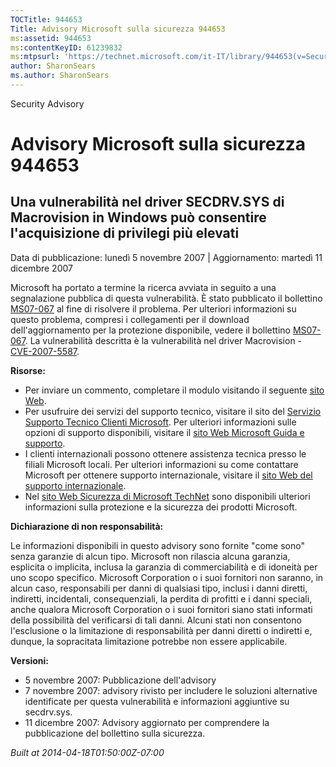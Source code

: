 ```yaml
---
TOCTitle: 944653
Title: Advisory Microsoft sulla sicurezza 944653
ms:assetid: 944653
ms:contentKeyID: 61239832
ms:mtpsurl: 'https://technet.microsoft.com/it-IT/library/944653(v=Security.10)'
author: SharonSears
ms.author: SharonSears
---
```


Security Advisory

Advisory Microsoft sulla sicurezza 944653
=========================================

Una vulnerabilità nel driver SECDRV.SYS di Macrovision in Windows può consentire l'acquisizione di privilegi più elevati
------------------------------------------------------------------------------------------------------------------------

Data di pubblicazione: lunedì 5 novembre 2007 | Aggiornamento: martedì 11 dicembre 2007

Microsoft ha portato a termine la ricerca avviata in seguito a una segnalazione pubblica di questa vulnerabilità. È stato pubblicato il bollettino [MS07-067](http://technet.microsoft.com/security/bulletin/ms07-067) al fine di risolvere il problema. Per ulteriori informazioni su questo problema, compresi i collegamenti per il download dell'aggiornamento per la protezione disponibile, vedere il bollettino [MS07-067](http://technet.microsoft.com/security/bulletin/ms07-067). La vulnerabilità descritta è la vulnerabilità nel driver Macrovision - [CVE-2007-5587](http://www.cve.mitre.org/cgi-bin/cvename.cgi?name=cve-2007-5587).

**Risorse:**

-   Per inviare un commento, completare il modulo visitando il seguente [sito Web](https://support.microsoft.com/common/survey.aspx?scid=sw;en;1257&amp;showpage=1&amp;ws=technet&amp;sd=tech).
-   Per usufruire dei servizi del supporto tecnico, visitare il sito del [Servizio Supporto Tecnico Clienti Microsoft](http://go.microsoft.com/fwlink/?linkid=21131). Per ulteriori informazioni sulle opzioni di supporto disponibili, visitare il [sito Web Microsoft Guida e supporto](http://support.microsoft.com/).
-   I clienti internazionali possono ottenere assistenza tecnica presso le filiali Microsoft locali. Per ulteriori informazioni su come contattare Microsoft per ottenere supporto internazionale, visitare il [sito Web del supporto internazionale](http://go.microsoft.com/fwlink/?linkid=21155).
-   Nel [sito Web Sicurezza di Microsoft TechNet](http://www.microsoft.com/italy/technet/security/default.mspx) sono disponibili ulteriori informazioni sulla protezione e la sicurezza dei prodotti Microsoft.

**Dichiarazione di non responsabilità:**

Le informazioni disponibili in questo advisory sono fornite "come sono" senza garanzie di alcun tipo. Microsoft non rilascia alcuna garanzia, esplicita o implicita, inclusa la garanzia di commerciabilità e di idoneità per uno scopo specifico. Microsoft Corporation o i suoi fornitori non saranno, in alcun caso, responsabili per danni di qualsiasi tipo, inclusi i danni diretti, indiretti, incidentali, consequenziali, la perdita di profitti e i danni speciali, anche qualora Microsoft Corporation o i suoi fornitori siano stati informati della possibilità del verificarsi di tali danni. Alcuni stati non consentono l'esclusione o la limitazione di responsabilità per danni diretti o indiretti e, dunque, la sopracitata limitazione potrebbe non essere applicabile.

**Versioni:**

-   5 novembre 2007: Pubblicazione dell'advisory
-   7 novembre 2007: advisory rivisto per includere le soluzioni alternative identificate per questa vulnerabilità e informazioni aggiuntive su secdrv.sys.
-   11 dicembre 2007: Advisory aggiornato per comprendere la pubblicazione del bollettino sulla sicurezza.

*Built at 2014-04-18T01:50:00Z-07:00*
